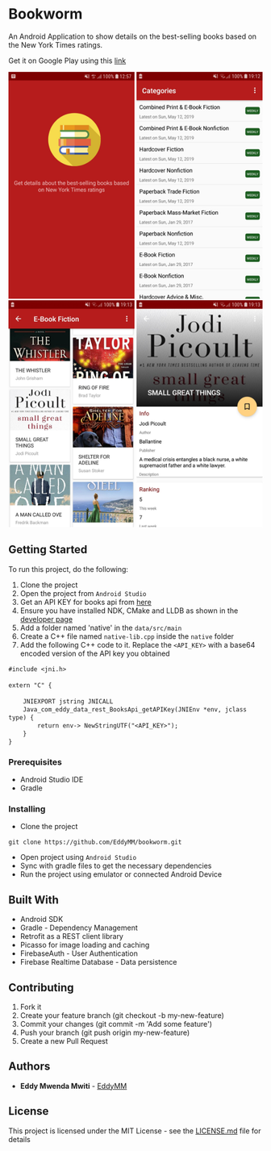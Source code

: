 # Bookworm

An Android Application to show details on the best-selling books based on the New York Times ratings.

Get it on Google Play using this [link](https://play.google.com/store/apps/details?id=com.eddy.bookworm)


<img src="github_assets/imgs/intro.jpg" alt="intro" width=250 height=450 /> <img src="github_assets/imgs/categories-screen.jpg" alt="categories" width=250 height=450 /> <img src="github_assets/imgs/book-list.jpg" alt="book list" width=250 height=450 /> <img src="github_assets/imgs/book-detail.jpg" alt="book detail" width=250 height=450 />


## Getting Started

To run this project, do the following:

1. Clone the project
2. Open the project from `Android Studio`
3. Get an API KEY for books api from [here](https://developer.nytimes.com/docs/books-product/1/overview)
4. Ensure you have installed NDK, CMake and LLDB as shown in the [developer page](https://developer.android.com/studio/projects/add-native-code)
5. Add a folder named 'native' in the `data/src/main`
6. Create a C++ file named `native-lib.cpp` inside the `native` folder
7. Add the following C++ code to it. Replace the `<API_KEY>` with a base64 encoded version of the API key you obtained
```
#include <jni.h>

extern "C" {

    JNIEXPORT jstring JNICALL
    Java_com_eddy_data_rest_BooksApi_getAPIKey(JNIEnv *env, jclass type) {
        return env-> NewStringUTF("<API_KEY>");
    }
}
```


### Prerequisites

- Android Studio IDE
- Gradle


### Installing

- Clone the project

```
git clone https://github.com/EddyMM/bookworm.git
```

- Open project using `Android Studio`
- Sync with gradle files to get the necessary dependencies
- Run the project using emulator or connected Android Device


## Built With

- Android SDK
- Gradle - Dependency Management
- Retrofit as a REST client library
- Picasso for image loading and caching 
- FirebaseAuth - User Authentication
- Firebase Realtime Database - Data persistence


## Contributing

1. Fork it
2. Create your feature branch (git checkout -b my-new-feature)
3. Commit your changes (git commit -m 'Add some feature')
4. Push your branch (git push origin my-new-feature)
5. Create a new Pull Request


## Authors

* **Eddy Mwenda Mwiti**  - [EddyMM](https://github.com/EddyMM)

## License

This project is licensed under the MIT License - see the [LICENSE.md](LICENSE.md) file for details

